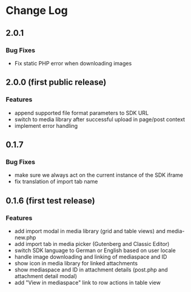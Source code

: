 # Change Log

## 2.0.1

### Bug Fixes

* Fix static PHP error when downloading images

## 2.0.0 (first public release)

### Features

* append supported file format parameters to SDK URL
* switch to media library after successful upload in page/post context
* implement error handling

## 0.1.7

### Bug Fixes

* make sure we always act on the current instance of the SDK iframe
* fix translation of import tab name

## 0.1.6 (first test release)

### Features

* add import modal in media library (grid and table views) and media-new.php
* add import tab in media picker (Gutenberg and Classic Editor)
* switch SDK language to German or English based on user locale
* handle image downloading and linking of mediaspace and ID
* show icon in media library for linked attachments
* show mediaspace and ID in attachment details (post.php and attachment detail modal)
* add "View in mediaspace" link to row actions in table view
